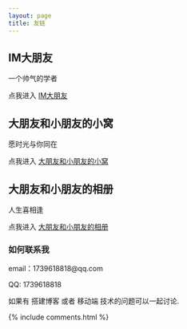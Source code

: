 ```yaml
---
layout: page
title: 友链
---
```


<p>

<h2> IM大朋友 </h2>  

<p>

一个帅气的学者

点我进入 <a target="_blank" href='https://jing-hua.github.io/'>IM大朋友</a> 

<p>

<h2> 大朋友和小朋友的小窝 </h2>  
  愿时光与你同在

点我进入 <a target="_blank" href='https://jing-hua.github.io/dd#!/'>大朋友和小朋友的小窝</a> 

<h2> 大朋友和小朋友的相册 </h2>  
  人生喜相逢 

点我进入 <a target="_blank" href='https://jing-hua.github.io/xc'>大朋友和小朋友的相册</a> 

<p>

<p> 

<p> 

<p> 

<p> 


<h3> 如何联系我 </h3>  

<p> 
email：1739618818@qq.com       
<p> 
QQ: 1739618818
<p> 
如果有 搭建博客 或者 移动端 技术的问题可以一起讨论.
<p> 


{% include comments.html %}

